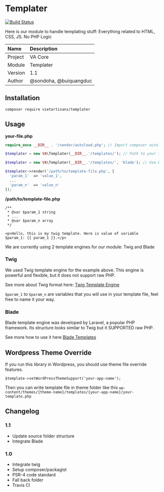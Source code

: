 # Templater
[![Build Status](https://travis-ci.org/vietartisans/templater.svg?branch=master)](https://travis-ci.org/vietartisans/templater)

Here is our module to handle templating stuff: Everything related to HTML, CSS, JS. No PHP Logic

| Name    | Description     |
|:---      |:---        |
| Project | VA Core   |
| Module  | Templater |
| Version | 1.1       |
| Author  | @sondoha, @buiquangduc  |

## Installation

```
composer require vietartisans/templater
```

## Usage

**your-file.php**

```php
require_once __DIR__ . '/vendor/autoload.php'; // Import composer autoload engine if you did not do it.

$templater = new VA\Templater(__DIR__.'/templates/'); // Path to your template folder, use twig as default

$templater = new VA\Templater(__DIR__.'/templates/', 'blade'); // Use blade as default engine/adapter

$templater->render('/path/to/template-file.php', [
  'param_1'  => 'value_1',
  ...
  'param_n'  => 'value_n'
]);
```

**/path/to/template-file.php**

```twig
/**
 * @var $param_1 string
 * ...
 * @var $param_n array
 */

<p>Hello, this is my twig template. Here is value of variable $param_1: {{ param_1 }}.</p>
```

We are currently using 2 template engines for our module: Twig and Blade

### Twig

We used Twig template engine for the example above. This engine is powerful and flexible, but it does not support raw PHP.

See more about Twig format here: [Twig Template Engine](http://twig.sensiolabs.org/documentation)

`$param_1` to `$param_n` are variables that you will use in your template file, feel free to name it your way.

### Blade

Blade template engine was developed by Laravel, a popular PHP framework. Its structure looks similar to Twig but it SUPPORTED raw PHP.

See more how to use it here [Blade Templates](https://laravel.com/docs/5.1/blade)

## Wordpress Theme Override
If you run this library in Wordpress, you should use theme file override features.

```
$template->setWordPressThemeSupport('your-app-name');
```
Then you can write template file in theme folder like this `wp-content/themes/{theme-name}/templates/{your-app-name}/your-template.php`

## Changelog

### 1.1

* Update source folder structure
* Integrate Blade

### 1.0

* Integrate twig                
* Setup composer/packagist      
* PSR-4 code standard           
* Fall back folder              
* Travis CI                     
